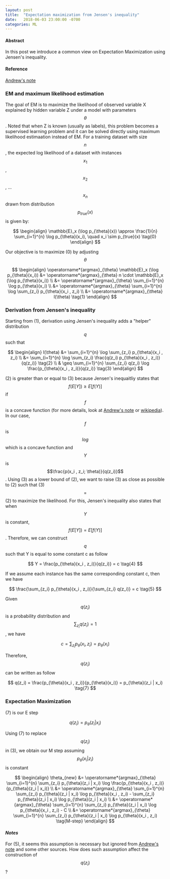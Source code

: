 ```yaml
---
layout: post
title:  "Expectation maximization from Jensen's inequality"
date:   2018-06-03 23:00:00 -0700
categories: ML
---
```


#### __Abstract__
In this post we introduce a common view on Expectation Maximization using Jensen's inequality.

#### __Reference__
[Andrew's note]: http://cs229.stanford.edu/notes/cs229-notes8.pdf
[wikipedia]: https://en.wikipedia.org/wiki/Jensen%27s_inequality

[Andrew's note]


### __EM and maximum likelihood estimation__
The goal of EM is to maximize the likelihood of observed variable X explained by hidden variable Z under a model with 
parameters $$\theta$$. Noted that when Z is known (usually as labels), this problem becomes a supervised learning problem and 
it can be solved directly using maximum likelihood estimaation instead of EM. For a training dataset with size $$n$$, the expected log likelihood of
a dataset with instances $$x_1$$, $$x_2$$, ... $$x_n$$ drawn from distribution $$p_{true}(x)$$ is given by:

$$
\begin{align}
    \mathbb{E}_x (\log p_{\theta}(x)) \approx \frac{1}{n} \sum_{i=1}^{n} \log p_{\theta}(x_i), \quad x_i \sim p_{true}(x) \tag{0}
\end{align}
$$

Our objective is to maximize (0) by adjusting $$\theta$$

$$
\begin{align}
    \operatorname*{argmax}_{\theta} \mathbb{E}_x (\log p_{\theta}(x_i)) &= \operatorname*{argmax}_{\theta} n \cdot \mathbb{E}_x (\log p_{\theta}(x_i)) \\
                                                                        &= \operatorname*{argmax}_{\theta} \sum_{i=1}^{n} \log p_{\theta}(x_i) \\
                                                                        &= \operatorname*{argmax}_{\theta} \sum_{i=1}^{n} \log \sum_{z_i} p_{\theta}(x_i , z_i) \\
                                                                        &= \operatorname*{argmax}_{\theta} l(\theta) \tag{1}
\end{align}
$$


### __Derivation from Jensen's inequality__
Starting from (1), derivation using Jensen's inequality adds a "helper" distribution $$q$$ such that

$$
\begin{align}
    l(\theta) &= \sum_{i=1}^{n} \log \sum_{z_i} p_{\theta}(x_i , z_i)  \\
              &= \sum_{i=1}^{n} \log \sum_{z_i} \frac{q(z_i) p_{\theta}(x_i , z_i)}{q(z_i)} \tag{2} \\
              & \geq \sum_{i=1}^{n} \sum_{z_i} q(z_i) \log \frac{p_{\theta}(x_i , z_i)}{q(z_i)} \tag{3}
\end{align}
$$

(2) is greater than or equal to (3) because Jensen's inequaitliy states that $$f(E[Y]) \geq E[f(Y)]$$ 
if $$f$$ is a concave function (for more details, look at [Andrew's note] or [wikipedia]). 
In our case, $$f$$ is $$log$$ which is a concave function and $$Y$$ is $$\frac{p(x_i , z_i; \theta)}{q(z_i)}$$. 
Using (3) as a lower bound of (2), 
we want to raise (3) as close as possible to (2) such that (3) $$=$$ (2) to maximize the likelihood. 
For this, Jensen's inequality also states that when $$Y$$ is constant, $$f(E[Y]) = E[f(Y)]$$. 
Therefore, we can construct $$q$$ such that Y is equal to some constant c as follow

$$
    Y = \frac{p_{\theta}(x_i , z_i)}{q(z_i)} = c \tag{4}
$$ 

If we assume each instance has the same corresponding constant c, then we have

$$
    \frac{\sum_{z_i} p_{\theta}(x_i , z_i)}{\sum_{z_i} q(z_i)} = c \tag{5}
$$

Given $$q(z_i)$$ is a probability distribution and $$\sum_{z_i} q(z_i) = 1$$, we have

$$
    c = \sum_{z_i} p_{\theta}(x_i , z_i) = p_{\theta}(x_i) \tag{6}
$$

Therefore, $$q(z_i)$$ can be written as follow

$$
    q(z_i) = \frac{p_{\theta}(x_i , z_i)}{p_{\theta}(x_i)} = p_{\theta}(z_i | x_i) \tag{7}
$$

### __Expectation Maximization__
(7) is our E step

$$
    q(z_i) = p_{\theta}(z_i | x_i) \tag{E-step}
$$

Using (7) to replace $$q(z_i)$$ in (3), we obtain our M step assuming $$p_{\theta}(x_i \vert z_i)$$ is constant

$$
\begin{align}
    \theta_{new} &= \operatorname*{argmax}_{\theta} \sum_{i=1}^{n} \sum_{z_i} p_{\theta}(z_i | x_i) \log \frac{p_{\theta}(x_i , z_i)}{p_{\theta}(z_i | x_i)} \\
                 &= \operatorname*{argmax}_{\theta} \sum_{i=1}^{n} \sum_{z_i} p_{\theta}(z_i | x_i) \log p_{\theta}(x_i , z_i) - \sum_{z_i} p_{\theta}(z_i | x_i) \log p_{\theta}(z_i | x_i) \\
                 &= \operatorname*{argmax}_{\theta} \sum_{i=1}^{n} \sum_{z_i} p_{\theta}(z_i | x_i) \log p_{\theta}(x_i , z_i) - C \\
                 &= \operatorname*{argmax}_{\theta} \sum_{i=1}^{n} \sum_{z_i} p_{\theta}(z_i | x_i) \log p_{\theta}(x_i , z_i) \tag{M-step}
\end{align}
$$

#### *__Notes__*
For (5), it seems this assumption is necessary but ignored from [Andrew's note] and some other sources. 
How does such assumption affect the construction of $$q(z_i)$$?




